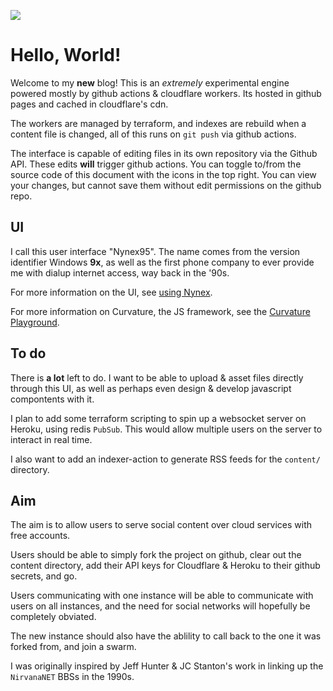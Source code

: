 ![](/sm/player-64-24bit.png)

# Hello, World!

Welcome to my **new** blog! This is an *extremely* experimental engine powered mostly by github actions & cloudflare workers. Its hosted in github pages and cached in cloudflare's cdn.

The workers are managed by terraform, and indexes are rebuild when a content file is changed, all of this runs on `git push` via github actions.

The interface is capable of editing files in its own repository via the Github API. These edits **will** trigger github actions. You can toggle to/from the source code of this document with the icons in the top right. You can view your changes, but cannot save them without edit permissions on the github repo.

## UI

I call this user interface "Nynex95". The name comes from the version identifier Windows **9x**, as well as the first phone company to ever provide me with dialup internet access, way back in the '90s.

For more information on the UI, see [using Nynex](/repo-browser/seanmorris/nynex95/content/using-nynex.md).

For more information on Curvature, the JS framework, see the [Curvature Playground](https://curvature.unholysh.it).

## To do

There is **a lot** left to do. I want to be able to upload & asset files directly through this UI, as well as perhaps even design & develop javascript compontents with it.

I plan to add some terraform scripting to spin up a websocket server on Heroku, using redis `PubSub`. This would allow multiple users on the server to interact in real time.

I also want to add an indexer-action to generate RSS feeds for the `content/` directory.

## Aim

The aim is to allow users to serve social content over cloud services with free accounts.

Users should be able to simply fork the project on github, clear out the content directory, add their API keys for Cloudflare & Heroku to their github secrets, and go.

Users communicating with one instance will be able to communicate with users on all instances, and the need for social networks will hopefully be completely obviated.

The new instance should also have the ablility to call back to the one it was forked from, and join a swarm.

I was originally inspired by Jeff Hunter & JC Stanton's work in linking up the `NirvanaNET` BBSs in the 1990s.

